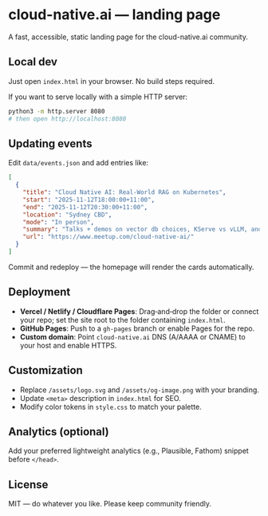 # cloud-native.ai — landing page

A fast, accessible, static landing page for the cloud-native.ai community.

## Local dev

Just open `index.html` in your browser. No build steps required.

If you want to serve locally with a simple HTTP server:

```bash
python3 -m http.server 8080
# then open http://localhost:8080
```

## Updating events

Edit `data/events.json` and add entries like:

```json
[
  {
    "title": "Cloud Native AI: Real-World RAG on Kubernetes",
    "start": "2025-11-12T18:00:00+11:00",
    "end": "2025-11-12T20:30:00+11:00",
    "location": "Sydney CBD",
    "mode": "In person",
    "summary": "Talks + demos on vector db choices, KServe vs vLLM, and costs.",
    "url": "https://www.meetup.com/cloud-native-ai/"
  }
]
```

Commit and redeploy — the homepage will render the cards automatically.

## Deployment

- **Vercel / Netlify / Cloudflare Pages**: Drag‑and‑drop the folder or connect your repo; set the site root to the folder containing `index.html`.
- **GitHub Pages**: Push to a `gh-pages` branch or enable Pages for the repo.
- **Custom domain**: Point `cloud-native.ai` DNS (A/AAAA or CNAME) to your host and enable HTTPS.

## Customization

- Replace `/assets/logo.svg` and `/assets/og-image.png` with your branding.
- Update `<meta>` description in `index.html` for SEO.
- Modify color tokens in `style.css` to match your palette.

## Analytics (optional)

Add your preferred lightweight analytics (e.g., Plausible, Fathom) snippet before `</head>`.

## License

MIT — do whatever you like. Please keep community friendly.
